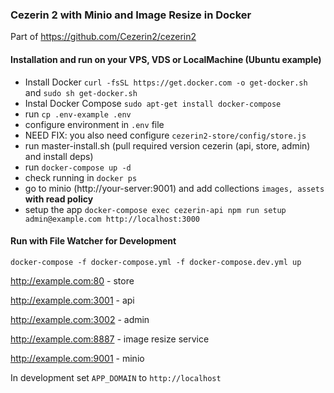 ### Cezerin 2 with Minio and Image Resize in Docker
Part of https://github.com/Cezerin2/cezerin2 

#### Installation and run on your VPS, VDS or LocalMachine (Ubuntu example)
- Install Docker `curl -fsSL https://get.docker.com -o get-docker.sh` and `sudo sh get-docker.sh`
- Instal Docker Compose `sudo apt-get install docker-compose`
- run `cp .env-example .env`
- configure environment in `.env` file
- NEED FIX: you also need configure `cezerin2-store/config/store.js`
- run master-install.sh (pull required version cezerin (api, store, admin) and install deps)
- run `docker-compose up -d`
- check running in `docker ps`
- go to minio (http://your-server:9001) and add collections `images, assets` **with read policy**
- setup the app `docker-compose exec cezerin-api npm run setup admin@example.com http://localhost:3000`

#### Run with File Watcher for Development
`docker-compose -f docker-compose.yml -f docker-compose.dev.yml up`

http://example.com:80 - store

http://example.com:3001 - api

http://example.com:3002 - admin

http://example.com:8887 - image resize service

http://example.com:9001 - minio

In development set `APP_DOMAIN` to `http://localhost`